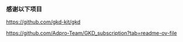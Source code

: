 ### 感谢以下项目
https://github.com/gkd-kit/gkd

https://github.com/Adpro-Team/GKD_subscription?tab=readme-ov-file
